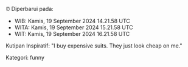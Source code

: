 ⏰ Diperbarui pada:
- WIB: Kamis, 19 September 2024 14.21.58 UTC
- WITA: Kamis, 19 September 2024 15.21.58 UTC
- WIT: Kamis, 19 September 2024 16.21.58 UTC

Kutipan Inspiratif:
"I buy expensive suits. They just look cheap on me."


Kategori: funny

